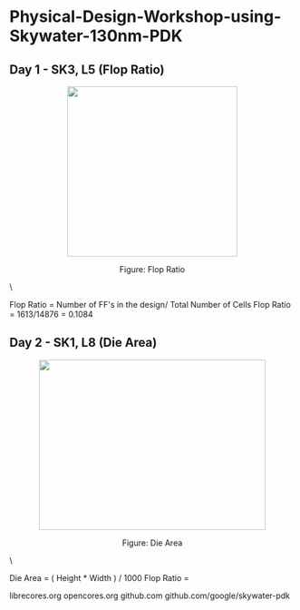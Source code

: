 # Physical-Design-Workshop-using-Skywater-130nm-PDK


## Day 1 - SK3, L5 (Flop Ratio)

<p align="center">
  <img width="300" height="300" src="https://i.imgur.com/HdOrvc0.jpg"
</p>
  <p align="center">
    Figure: Flop Ratio
</p>
\


Flop Ratio = Number of FF's in the design/ Total Number of Cells
Flop Ratio = 1613/14876 = 0.1084


## Day 2 - SK1, L8 (Die Area)

<p align="center">
  <img width="400" height="300" src="https://i.imgur.com/YzGBf5Q.jpg"
</p>
  <p align="center">
    Figure: Die Area
</p>
\


Die Area = ( Height * Width ) / 1000
Flop Ratio = 




librecores.org
opencores.org
github.com
github.com/google/skywater-pdk
